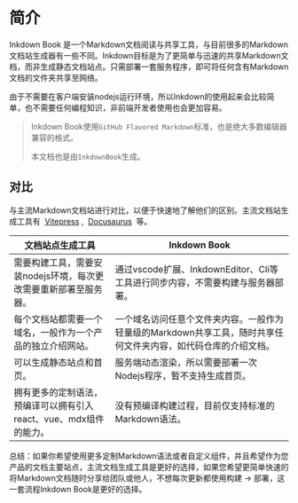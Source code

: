 # 简介

Inkdown Book 是一个Markdown文档阅读与共享工具，与目前很多的Markdown文档站生成器有一些不同。Inkdown目标是为了更简单与迅速的共享Markdown文档，而非生成静态文档站点。只需部署一套服务程序，即可将任何含有Markdown文档的文件夹共享至网络。

由于不需要在客户端安装nodejs运行环境，所以Inkdown的使用起来会比较简单，也不需要任何编程知识，非前端开发者使用也会更加容易。

> Inkdown Book使用`GitHub Flavored Markdown`标准，也是绝大多数编辑器兼容的格式。
> 
> 本文档也是由`InkdownBook`生成。

## 对比

与主流Markdown文档站进行对比，以便于快速地了解他们的区别。主流文档站生成工具有  [Vitepress](https://vitepress.dev/) ,  [Docusaurus](https://docusaurus.io/)  等。

| 文档站点生成工具                                                  | Inkdown Book                                                                                                   |
| ----------------------------------------------------------------- | -------------------------------------------------------------------------------------------------------------- |
| 需要构建工具，需要安装nodejs环境，每次更改需要重新部署至服务器。  | 通过vscode扩展、InkdownEditor、Cli等工具进行同步内容，不需要构建与服务器部署。                                 |
| 每个文档站都需要一个域名，一般作为一个产品的独立介绍网站。        | 一个域名访问任意个文件夹内容。一般作为轻量级的Markdown共享工具，随时共享任何文件夹内容，如代码仓库的介绍文档。 |
| 可以生成静态站点和首页。                                          | 服务端动态渲染，所以需要部署一次Nodejs程序，暂不支持生成首页。                                                 |
| 拥有更多的定制语法，预编译可以拥有引入react、vue、mdx组件的能力。 | 没有预编译构建过程，目前仅支持标准的Markdown语法。                                                             |



总结：如果你希望使用更多定制Markdown语法或者自定义组件，并且希望作为您产品的文档主要站点，主流文档生成工具是更好的选择，如果您希望更简单快速的将Markdown文档随时分享给团队或他人，不想每次更新都使用构建 -> 部署，这一套流程Inkdown Book是更好的选择。